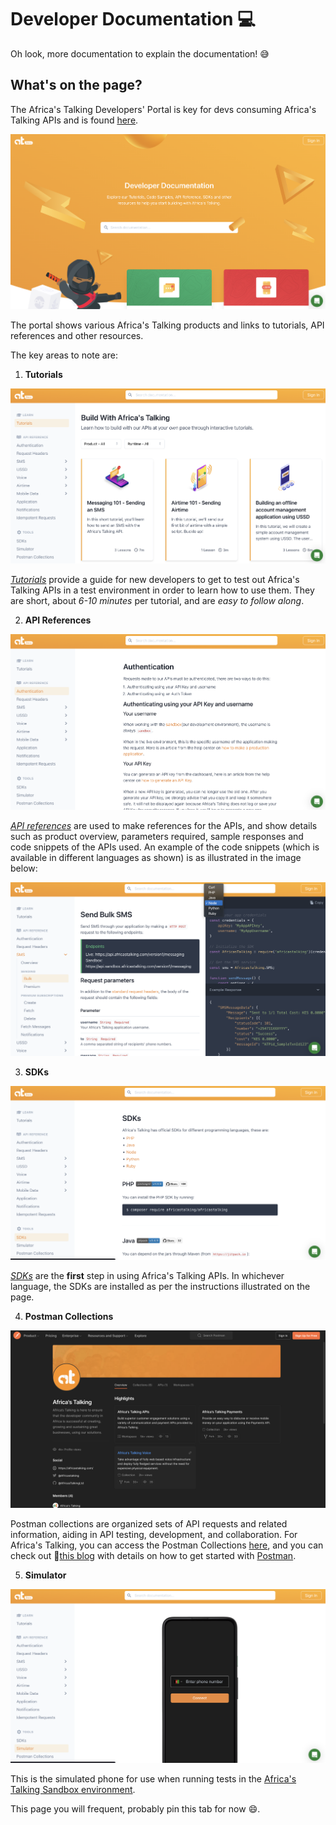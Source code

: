# Developer Documentation :computer:

Oh look, more documentation to explain the documentation! :sweat_smile:

## What's on the page?

The Africa's Talking Developers' Portal is key for devs consuming Africa's Talking APIs and is found [here](https://developers.africastalking.com/).

![Africa's Talking Devs' Portal](/AT-DeveloperDocs/AT-DevDocsImages/AT-DevDocs.png)

The portal shows various Africa's Talking products and links to tutorials, API references and other resources.

The key areas to note are:

1. **Tutorials**

![Africa's Talking Devs' Portal: Tutorials](/AT-DeveloperDocs/AT-DevDocsImages/AT-Tutorials.png)

*[Tutorials](https://developers.africastalking.com/tutorials)* provide a guide for new developers to get to test out Africa's Talking APIs in a test environment in order to learn how to use them. They are short, about *6-10 minutes* per tutorial, and are *easy to follow along*.

2. **API References**

![Africa's Talking Devs' Portal: API Reference](/AT-DeveloperDocs/AT-DevDocsImages/AT-APIRef.png)

*[API references](https://developers.africastalking.com/docs/authentication)* are used to make references for the APIs, and show details such as product overview, parameters required, sample responses and code snippets of the APIs used. An example of the code snippets (which is available in different languages as shown) is as illustrated in the image below:

![Africa's Talking Devs' Portal: Code Snippets](/AT-DeveloperDocs/AT-DevDocsImages/AT-CodeSnip.png)

3. **SDKs**

![Africa's Talking Devs' Portal: SDKs](/AT-DeveloperDocs/AT-DevDocsImages/AT-SDKs.png)

*[SDKs](https://developers.africastalking.com/sdks)* are the **first** step in using Africa's Talking APIs. In whichever language, the SDKs are installed as per the instructions illustrated on the page.

4. **Postman Collections**

![Africa's Talking Devs' Portal: Postman Collections](/AT-DeveloperDocs/AT-DevDocsImages/AT-PostmanCollections.png)

Postman collections are organized sets of API requests and related information, aiding in API testing, development, and collaboration. For Africa's Talking, you can access the Postman Collections [here](https://www.postman.com/africastalking), and you can check out :pencil:[this blog](https://medium.com/africas-talking/how-to-send-data-and-receive-reports-using-africas-talking-apis-512720fe4d80) with details on how to get started with [Postman](https://www.postman.com/).

5. **Simulator**

![Africa's Talking Devs' Portal: Simulator](/AT-DeveloperDocs/AT-DevDocsImages/AT-Simulator.png)

This is the simulated phone for use when running tests in the [Africa's Talking Sandbox environment](/AT-DeveloperDocs/sandbox.md).

This page you will frequent, probably pin this tab for now :smile:.